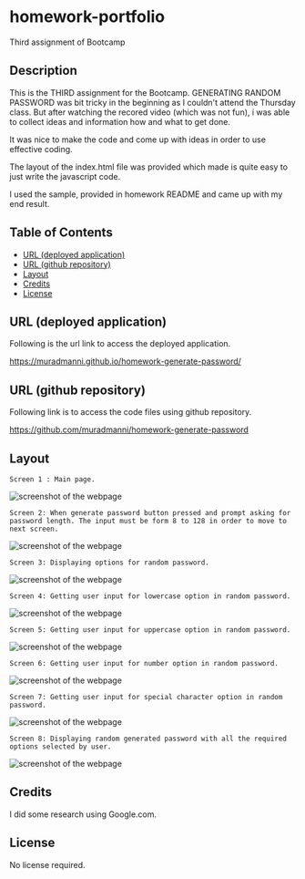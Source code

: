 # homework-portfolio
Third assignment of Bootcamp

## Description

This is the THIRD assignment for the Bootcamp. GENERATING RANDOM PASSWORD was bit tricky in the beginning as I couldn't attend the Thursday class. But after watching the recored video (which was not fun), i was able to collect ideas and information how and what to get done.

It was nice to make the code and come up with ideas in order to use effective coding.

The layout of the index.html file was provided which made is quite easy to just write the javascript code.

I used the sample, provided in homework README and came up with my end result.

## Table of Contents

- [URL (deployed application)](#url)
- [URL (github repository)](#urlrepo)
- [Layout](#layout)
- [Credits](#credits)
- [License](#license)

## URL (deployed application)<a name="url"></a>

Following is the url link to access the deployed application.

https://muradmanni.github.io/homework-generate-password/


## URL (github repository)<a name="urlrepo"></a>

Following link is to access the code files using github repository.

https://github.com/muradmanni/homework-generate-password


## Layout
    Screen 1 : Main page.
   ![screenshot of the webpage](assets/images/screenshot1.jpg)

    Screen 2: When generate password button pressed and prompt asking for password length. The input must be form 8 to 128 in order to move to next screen.
   ![screenshot of the webpage](assets/images/screenshot2.jpg)
   
    Screen 3: Displaying options for random password.
   ![screenshot of the webpage](assets/images/screenshot3.jpg)

    Screen 4: Getting user input for lowercase option in random password.
   ![screenshot of the webpage](assets/images/screenshot4.jpg)
    
    Screen 5: Getting user input for uppercase option in random password.
   ![screenshot of the webpage](assets/images/screenshot5.jpg)

    Screen 6: Getting user input for number option in random password.
   ![screenshot of the webpage](assets/images/screenshot6.jpg)

    Screen 7: Getting user input for special character option in random password.
   ![screenshot of the webpage](assets/images/screenshot7.jpg)

    Screen 8: Displaying random generated password with all the required options selected by user.
   ![screenshot of the webpage](assets/images/screenshot8.jpg)

## Credits

I did some research using Google.com.

## License

No license required.